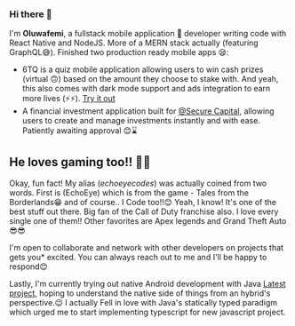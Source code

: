 ### Hi there 👋

I'm **Oluwafemi**, a fullstack mobile application 📱 developer writing code with React Native and NodeJS. More of a MERN stack actually (featuring GraphQL😅). Finished two production ready mobile apps 😪:
- 6TQ is a quiz mobile application allowing users to win cash prizes (virtual 🙃) based on the amount they choose to stake with. And yeah, this also comes with dark mode support and ads integration to earn more lives (⚡⚡). [Try it out](https://drive.google.com/file/d/1t-iUzfOWONnHo4EGGquaF8VC72O8o303/view?usp=sharing)
- A financial investment application built for [@Secure Capital](https://www.securecapitallimited.com), allowing users to create and manage investments instantly and with ease. Patiently awaiting approval 😊⌛

## He loves gaming too!! 😬😬
Okay,  fun fact! My alias (*echoeyecodes*) was actually coined from two words. First is (EchoEye) which is from the game - Tales from the Borderlands😁 and of course.. I Code too!!😊 Yeah, I know! It's one of the best stuff out there. Big fan of the Call of Duty franchise also. I love every single one of them!! Other favorites are Apex legends and Grand Theft Auto😎😎

I'm open to collaborate and network with other developers on projects that gets you* excited. You can always reach out to me and I'll be happy to respond😊

Lastly, I'm currently trying out native Android development with Java [Latest project](https://github.com/echoeyecodes/Sinnerman), hoping to understand the native side of things from an hybrid's perspective.😉 I actually Fell in love with Java's statically typed paradigm which urged me to start implementing typescript for new javascript project. 
